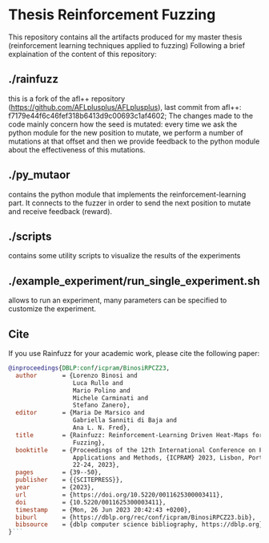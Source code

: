 # Thesis Reinforcement Fuzzing

This repository contains all the artifacts produced for my master thesis (reinforcement learning techniques applied to fuzzing)
Following a brief explaination of the content of this repository:

## ./rainfuzz
this is a fork of the afl++ repository (https://github.com/AFLplusplus/AFLplusplus), last commit from afl++: f7179e44f6c46fef318b6413d9c00693c1af4602;
The changes made to the code mainly concern how the seed is mutated: every time we ask the python module for the new position to mutate, we perform a number of mutations at that offset and then we provide feedback to the python module about the effectiveness of this mutations.

## ./py_mutaor
contains the python module that implements the reinforcement-learning part. It connects to the fuzzer in order to send the next position to mutate and receive feedback (reward).

## ./scripts
contains some utility scripts to visualize the results of the experiments

## ./example_experiment/run_single_experiment.sh
allows to run an experiment, many parameters can be specified to customize the experiment.

## Cite

If you use Rainfuzz for your academic work, please cite the following paper:

```bibtex
@inproceedings{DBLP:conf/icpram/BinosiRPCZ23,
  author       = {Lorenzo Binosi and
                  Luca Rullo and
                  Mario Polino and
                  Michele Carminati and
                  Stefano Zanero},
  editor       = {Maria De Marsico and
                  Gabriella Sanniti di Baja and
                  Ana L. N. Fred},
  title        = {Rainfuzz: Reinforcement-Learning Driven Heat-Maps for Boosting Coverage-Guided
                  Fuzzing},
  booktitle    = {Proceedings of the 12th International Conference on Pattern Recognition
                  Applications and Methods, {ICPRAM} 2023, Lisbon, Portugal, February
                  22-24, 2023},
  pages        = {39--50},
  publisher    = {{SCITEPRESS}},
  year         = {2023},
  url          = {https://doi.org/10.5220/0011625300003411},
  doi          = {10.5220/0011625300003411},
  timestamp    = {Mon, 26 Jun 2023 20:42:43 +0200},
  biburl       = {https://dblp.org/rec/conf/icpram/BinosiRPCZ23.bib},
  bibsource    = {dblp computer science bibliography, https://dblp.org}
}```
